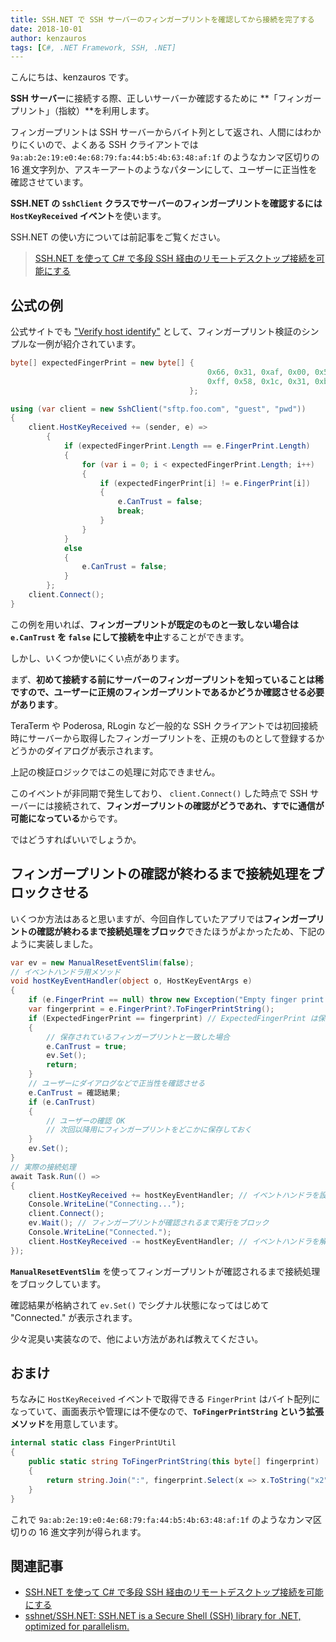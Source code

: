 ```yaml
---
title: SSH.NET で SSH サーバーのフィンガープリントを確認してから接続を完了する
date: 2018-10-01
author: kenzauros
tags: [C#, .NET Framework, SSH, .NET]
---
```


こんにちは、kenzauros です。

**SSH サーバー**に接続する際、正しいサーバーか確認するために **「フィンガープリント」（指紋）**を利用します。

フィンガープリントは SSH サーバーからバイト列として返され、人間にはわかりにくいので、よくある SSH クライアントでは `9a:ab:2e:19:e0:4e:68:79:fa:44:b5:4b:63:48:af:1f` のようなカンマ区切りの 16 進文字列か、アスキーアートのようなパターンにして、ユーザーに正当性を確認させています。

**SSH.NET の `SshClient` クラスでサーバーのフィンガープリントを確認するには `HostKeyReceived` イベント**を使います。

SSH.NET の使い方については前記事をご覧ください。

> [SSH.NET を使って C# で多段 SSH 経由のリモートデスクトップ接続を可能にする](/connect-remote-desktop-via-multihop-ssh-with-csharp-sshnet)

## 公式の例

公式サイトでも ["Verify host identify"](https://github.com/sshnet/SSH.NET#verify-host-identify) として、フィンガープリント検証のシンプルな一例が紹介されています。

```cs
byte[] expectedFingerPrint = new byte[] {
                                            0x66, 0x31, 0xaf, 0x00, 0x54, 0xb9, 0x87, 0x31,
                                            0xff, 0x58, 0x1c, 0x31, 0xb1, 0xa2, 0x4c, 0x6b
                                        };

using (var client = new SshClient("sftp.foo.com", "guest", "pwd"))
{
    client.HostKeyReceived += (sender, e) =>
        {
            if (expectedFingerPrint.Length == e.FingerPrint.Length)
            {
                for (var i = 0; i < expectedFingerPrint.Length; i++)
                {
                    if (expectedFingerPrint[i] != e.FingerPrint[i])
                    {
                        e.CanTrust = false;
                        break;
                    }
                }
            }
            else
            {
                e.CanTrust = false;
            }
        };
    client.Connect();
}
```

この例を用いれば、**フィンガープリントが既定のものと一致しない場合は `e.CanTrust` を `false` にして接続を中止**することができます。

しかし、いくつか使いにくい点があります。

まず、**初めて接続する前にサーバーのフィンガープリントを知っていることは稀ですので、ユーザーに正規のフィンガープリントであるかどうか確認させる必要があります**。

TeraTerm や Poderosa, RLogin など一般的な SSH クライアントでは初回接続時にサーバーから取得したフィンガープリントを、正規のものとして登録するかどうかのダイアログが表示されます。

上記の検証ロジックではこの処理に対応できません。

このイベントが非同期で発生しており、 `client.Connect()` した時点で SSH サーバーには接続されて、**フィンガープリントの確認がどうであれ、すでに通信が可能になっている**からです。

ではどうすればいいでしょうか。

## フィンガープリントの確認が終わるまで接続処理をブロックさせる

いくつか方法はあると思いますが、今回自作していたアプリでは**フィンガープリントの確認が終わるまで接続処理をブロック**できたほうがよかったため、下記のように実装しました。

```cs
var ev = new ManualResetEventSlim(false);
// イベントハンドラ用メソッド
void hostKeyEventHandler(object o, HostKeyEventArgs e)
{
    if (e.FingerPrint == null) throw new Exception("Empty finger print received.");
    var fingerprint = e.FingerPrint?.ToFingerPrintString();
    if (ExpectedFingerPrint == fingerprint) // ExpectedFingerPrint は保存してあったフィンガープリントの想定
    {
        // 保存されているフィンガープリントと一致した場合
        e.CanTrust = true;
        ev.Set();
        return;
    }
    // ユーザーにダイアログなどで正当性を確認させる
    e.CanTrust = 確認結果;
    if (e.CanTrust)
    {
        // ユーザーの確認 OK
        // 次回以降用にフィンガープリントをどこかに保存しておく
    }
    ev.Set();
}
// 実際の接続処理
await Task.Run(() =>
{
    client.HostKeyReceived += hostKeyEventHandler; // イベントハンドラを設定
    Console.WriteLine("Connecting...");
    client.Connect();
    ev.Wait(); // フィンガープリントが確認されるまで実行をブロック
    Console.WriteLine("Connected.");
    client.HostKeyReceived -= hostKeyEventHandler; // イベントハンドラを解除
});
```

**`ManualResetEventSlim`** を使ってフィンガープリントが確認されるまで接続処理をブロックしています。

確認結果が格納されて `ev.Set()` でシグナル状態になってはじめて "Connected." が表示されます。

少々泥臭い実装なので、他によい方法があれば教えてください。

## おまけ

ちなみに `HostKeyReceived` イベントで取得できる `FingerPrint` はバイト配列になっていて、画面表示や管理には不便なので、**`ToFingerPrintString` という拡張メソッド**を用意しています。

```cs
internal static class FingerPrintUtil
{
    public static string ToFingerPrintString(this byte[] fingerprint)
    {
        return string.Join(":", fingerprint.Select(x => x.ToString("x2")));
    }
}
```

これで `9a:ab:2e:19:e0:4e:68:79:fa:44:b5:4b:63:48:af:1f` のようなカンマ区切りの 16 進文字列が得られます。

## 関連記事

- [SSH.NET を使って C# で多段 SSH 経由のリモートデスクトップ接続を可能にする](/connect-remote-desktop-via-multihop-ssh-with-csharp-sshnet)
- [sshnet/SSH.NET: SSH.NET is a Secure Shell (SSH) library for .NET, optimized for parallelism.](https://github.com/sshnet/SSH.NET)
